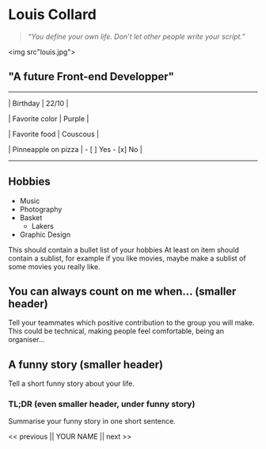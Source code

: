 # Louis Collard

> _“You define your own life. Don’t let other people write your script.”_

<img src"louis.jpg">

## "A future Front-end Developper"

---

| Birthday | 22/10 |

| Favorite color | Purple |

| Favorite food | Couscous |

| Pinneapple on pizza | - [ ] Yes - [x] No |

---

## Hobbies

- Music
- Photography
- Basket
  - Lakers
- Graphic Design

This should contain a bullet list of your hobbies At least on item should contain a sublist, for example if you like movies, maybe make a sublist of some movies you really like.

## You can always count on me when... (smaller header)

Tell your teammates which positive contribution to the group you will make. This could be technical, making people feel comfortable, being an organiser...

## A funny story (smaller header)

Tell a short funny story about your life.

### TL;DR (even smaller header, under funny story)

Summarise your funny story in one short sentence.

<< previous || YOUR NAME || next >>
